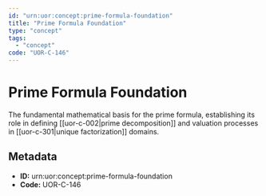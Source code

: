 ```yaml
---
id: "urn:uor:concept:prime-formula-foundation"
title: "Prime Formula Foundation"
type: "concept"
tags:
  - "concept"
code: "UOR-C-146"
---
```


# Prime Formula Foundation

The fundamental mathematical basis for the prime formula, establishing its role in defining [[uor-c-002|prime decomposition]] and valuation processes in [[uor-c-301|unique factorization]] domains.

## Metadata

- **ID:** urn:uor:concept:prime-formula-foundation
- **Code:** UOR-C-146

